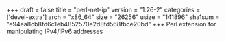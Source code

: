 +++
draft = false
title = "perl-net-ip"
version = "1.26-2"
categories = ['devel-extra']
arch = "x86_64"
size = "26256"
usize = "141896"
sha1sum = "e94ea8cb8fd6c1eb4852570e2d8fd568fbce20bd"
+++
Perl extension for manipulating IPv4/IPv6 addresses